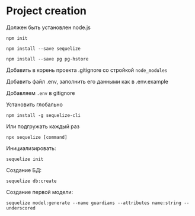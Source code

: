 # Project creation

Должен быть установлен node.js

`npm init`

`npm install --save sequelize`

`npm install --save pg pg-hstore`

Добавить в корень проекта .gitignore со стройкой `node_modules`

Добавить файл .env, заполнить его данными как в .env.example

Добавляем `.env` в gitignore

Установить глобально

`npm install -g sequelize-cli`

Или подгружать каждый раз

`npx sequelize [command]`

Инициализировать:

`sequelize init`

Создание БД:

`sequelize db:create`

Создание первой модели:

`sequelize model:generate --name guardians --attributes name:string --underscored`

